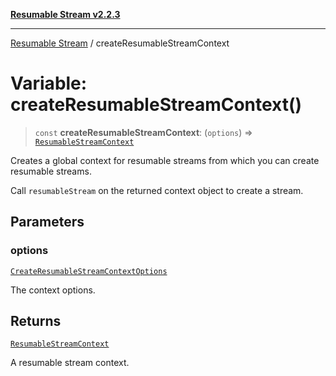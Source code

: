 [**Resumable Stream v2.2.3**](../README.md)

***

[Resumable Stream](../README.md) / createResumableStreamContext

# Variable: createResumableStreamContext()

> `const` **createResumableStreamContext**: (`options`) => [`ResumableStreamContext`](../interfaces/ResumableStreamContext.md)

Creates a global context for resumable streams from which you can create resumable streams.

Call `resumableStream` on the returned context object to create a stream.

## Parameters

### options

[`CreateResumableStreamContextOptions`](../interfaces/CreateResumableStreamContextOptions.md)

The context options.

## Returns

[`ResumableStreamContext`](../interfaces/ResumableStreamContext.md)

A resumable stream context.

